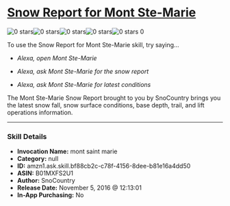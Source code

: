 # [Snow Report for Mont Ste-Marie](http://alexa.amazon.com/#skills/amzn1.ask.skill.bf88cb2c-c78f-4156-8dee-b81e16a4dd50)
![0 stars](../../images/ic_star_border_black_18dp_1x.png)![0 stars](../../images/ic_star_border_black_18dp_1x.png)![0 stars](../../images/ic_star_border_black_18dp_1x.png)![0 stars](../../images/ic_star_border_black_18dp_1x.png)![0 stars](../../images/ic_star_border_black_18dp_1x.png) 0

To use the Snow Report for Mont Ste-Marie skill, try saying...

* *Alexa, open Mont Ste-Marie*

* *Alexa, ask Mont Ste-Marie for the snow report*

* *Alexa, ask Mont Ste-Marie for latest conditions*

The Mont Ste-Marie Snow Report brought to you by SnoCountry brings you the latest snow fall, snow surface conditions,  base depth, trail, and lift operations information.

***

### Skill Details

* **Invocation Name:** mont saint marie
* **Category:** null
* **ID:** amzn1.ask.skill.bf88cb2c-c78f-4156-8dee-b81e16a4dd50
* **ASIN:** B01MXFS2U1
* **Author:** SnoCountry
* **Release Date:** November 5, 2016 @ 12:13:01
* **In-App Purchasing:** No
